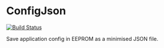 # ConfigJson

[![Build Status](https://travis-ci.org/jeremypoulter/ConfigJson.svg?branch=master)](https://travis-ci.org/jeremypoulter/ConfigJson)

Save application config in EEPROM as a minimised JSON file. 
